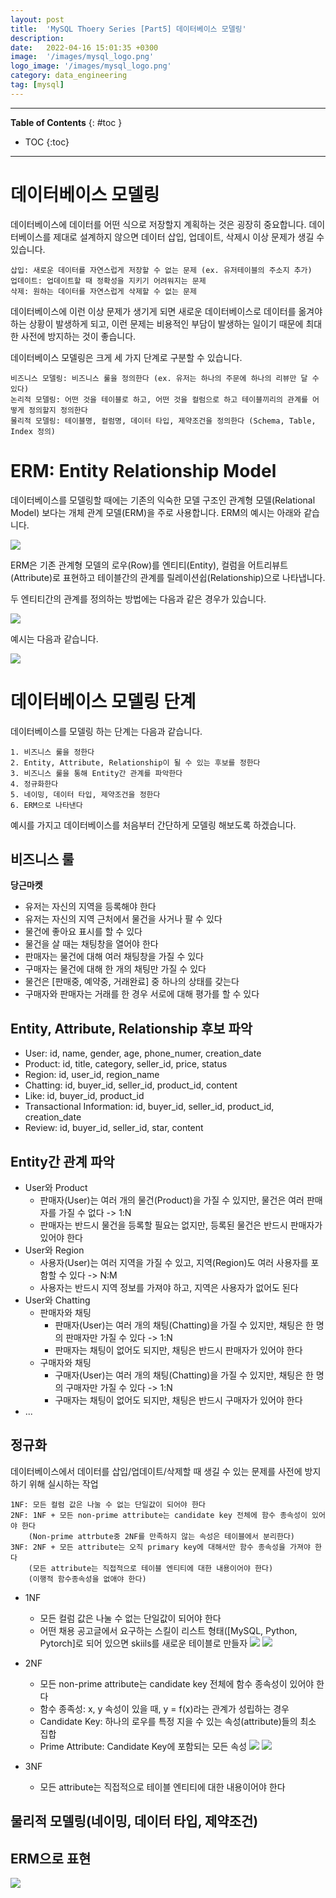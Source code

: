 ```yaml
---
layout: post
title:  'MySQL Thoery Series [Part5] 데이터베이스 모델링'
description: 
date:   2022-04-16 15:01:35 +0300
image:  '/images/mysql_logo.png'
logo_image: '/images/mysql_logo.png'
category: data_engineering
tag: [mysql]
---
```


---
**Table of Contents**
{: #toc }
*  TOC
{:toc}

---

# 데이터베이스 모델링

데이터베이스에 데이터를 어떤 식으로 저장할지 계획하는 것은 굉장히 중요합니다. 데이터베이스를 제대로 설계하지 않으면 데이터 삽입, 업데이트, 삭제시 이상 문제가 생길 수 있습니다.  

```
삽입: 새로운 데이터를 자연스럽게 저장할 수 없는 문제 (ex. 유저테이블의 주소지 추가)
업데이트: 업데이트할 때 정확성을 지키기 어려워지는 문제
삭제: 원하는 데이터를 자연스럽게 삭제할 수 없는 문제
```

데이터베이스에 이런 이상 문제가 생기게 되면 새로운 데이터베이스로 데이터를 옮겨야 하는 상황이 발생하게 되고, 이런 문제는 비용적인 부담이 발생하는 일이기 때문에 최대한 사전에 방지하는 것이 좋습니다.  

데이터베이스 모델링은 크게 세 가지 단계로 구분할 수 있습니다.  

```
비즈니스 모델링: 비즈니스 룰을 정의한다 (ex. 유저는 하나의 주문에 하나의 리뷰만 달 수 있다)
논리적 모델링: 어떤 것을 테이블로 하고, 어떤 것을 컬럼으로 하고 테이블끼리의 관계를 어떻게 정의할지 정의한다
물리적 모델링: 테이블명, 컬럼명, 데이터 타입, 제약조건을 정의한다 (Schema, Table, Index 정의)
```

# ERM: Entity Relationship Model

데이터베이스를 모델링할 때에는 기존의 익숙한 모델 구조인 관계형 모델(Relational Model) 보다는 개체 관계 모델(ERM)을 주로 사용합니다. ERM의 예시는 아래와 같습니다.  

![](/images/sql_13.png)

ERM은 기존 관계형 모델의 로우(Row)를 엔티티(Entity), 컬럼을 어트리뷰트(Attribute)로 표현하고 테이블간의 관계를 릴레이션쉽(Relationship)으로 나타냅니다.  

두 엔티티간의 관계를 정의하는 방법에는 다음과 같은 경우가 있습니다.

![](/images/sql_14.png)

예시는 다음과 같습니다.  

![](/images/sql_16.png)

# 데이터베이스 모델링 단계

데이터베이스를 모델링 하는 단계는 다음과 같습니다.  

```
1. 비즈니스 룰을 정한다
2. Entity, Attribute, Relationship이 될 수 있는 후보를 정한다
3. 비즈니스 룰을 통해 Entity간 관계를 파악한다
4. 정규화한다
5. 네이밍, 데이터 타입, 제약조건을 정한다
6. ERM으로 나타낸다
```

예시를 가지고 데이터베이스를 처음부터 간단하게 모델링 해보도록 하겠습니다.  

## 비즈니스 룰

**당근마켓**  

- 유저는 자신의 지역을 등록해야 한다
- 유저는 자신의 지역 근처에서 물건을 사거나 팔 수 있다
- 물건에 좋아요 표시를 할 수 있다
- 물건을 살 때는 채팅창을 열어야 한다
- 판매자는 물건에 대해 여러 채팅창을 가질 수 있다
- 구매자는 물건에 대해 한 개의 채팅만 가질 수 있다
- 물건은 [판매중, 예약중, 거래완료] 중 하나의 상태를 갖는다
- 구매자와 판매자는 거래를 한 경우 서로에 대해 평가를 할 수 있다

## Entity, Attribute, Relationship 후보 파악

- User: id, name, gender, age, phone_numer, creation_date
- Product: id, title, category, seller_id, price, status
- Region: id, user_id, region_name
- Chatting: id, buyer_id, seller_id, product_id, content
- Like: id, buyer_id, product_id
- Transactional Information: id, buyer_id, seller_id, product_id, creation_date
- Review: id, buyer_id, seller_id, star, content

## Entity간 관계 파악

- User와 Product
  - 판매자(User)는 여러 개의 물건(Product)을 가질 수 있지만, 물건은 여러 판매자를 가질 수 없다 -> 1:N
  - 판매자는 반드시 물건을 등록할 필요는 없지만, 등록된 물건은 반드시 판매자가 있어야 한다
- User와 Region
  - 사용자(User)는 여러 지역을 가질 수 있고, 지역(Region)도 여러 사용자를 포함할 수 있다 -> N:M
  - 사용자는 반드시 지역 정보를 가져야 하고, 지역은 사용자가 없어도 된다
- User와 Chatting
  - 판매자와 채팅
    - 판매자(User)는 여러 개의 채팅(Chatting)을 가질 수 있지만, 채팅은 한 명의 판매자만 가질 수 있다 -> 1:N
    - 판매자는 채팅이 없어도 되지만, 채팅은 반드시 판매자가 있어야 한다
  - 구매자와 채팅
    - 구매자(User)는 여러 개의 채팅(Chatting)을 가질 수 있지만, 채팅은 한 명의 구매자만 가질 수 있다 -> 1:N
    - 구매자는 채팅이 없어도 되지만, 채팅은 반드시 구매자가 있어야 한다
- ...

## 정규화

데이터베이스에서 데이터를 삽입/업데이트/삭제할 때 생길 수 있는 문제를 사전에 방지하기 위해 실시하는 작업  

```
1NF: 모든 컬럼 값은 나눌 수 없는 단일값이 되어야 한다
2NF: 1NF + 모든 non-prime attribute는 candidate key 전체에 함수 종속성이 있어야 한다
    (Non-prime attrbute중 2NF를 만족하지 않는 속성은 테이블에서 분리한다)
3NF: 2NF + 모든 attribute는 오직 primary key에 대해서만 함수 종속성을 가져야 한다
    (모든 attribute는 직접적으로 테이블 엔티티에 대한 내용이어야 한다)
    (이행적 함수종속성을 없애야 한다)
```

- 1NF
  - 모든 컬럼 값은 나눌 수 없는 단일값이 되어야 한다
  - 어떤 채용 공고글에서 요구하는 스킬이 리스트 형태([MySQL, Python, Pytorch]로 되어 있으면 skiils를 새로운 테이블로 만들자
  ![](/images/sql_43.png)
  ![](/images/sql_42.png)
- 2NF
  - 모든 non-prime attribute는 candidate key 전체에 함수 종속성이 있어야 한다
  - 함수 종족성: x, y 속성이 있을 때, y = f(x)라는 관계가 성립하는 경우
  - Candidate Key: 하나의 로우를 특정 지을 수 있는 속성(attribute)들의 최소 집합
  - Prime Attribute: Candidate Key에 포함되는 모든 속성
  ![](/images/sql_44.png)
  ![](/images/sql_45.png)

- 3NF
  - 모든 attribute는 직접적으로 테이블 엔티티에 대한 내용이어야 한다

## 물리적 모델링(네이밍, 데이터 타입, 제약조건)

## ERM으로 표현

![](/images/mysql_erm.png)

